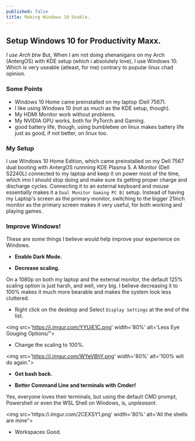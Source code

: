```yaml
---
published: false
title: Making Windows 10 Usable.
---
```

## Setup Windows 10 for Productivity Maxx.

_I use Arch btw_
But, When I am not doing shenanigans on my Arch (AntergOS) with KDE setup (which i absolutely love), I use Windows 10. Which is very useable (atleast, for me) contrary to popular linux chad opinion.

### Some Points

- Windows 10 Home came preinstalled on my laptop (Dell 7567).
- I like using Windows 10 (not as much as the KDE setup, though).
- My HDMI Monitor work without problems.
- My NVIDIA GPU works, both for PyTorch and Gaming.
- good battery life, though, using bumblebee on linux makes battery life just as good, if not better, on linux too.

### My Setup

I use Windows 10 Home Edition, which came preinstalled on my Dell 7567 dual booting with AntergOS runnning KDE Plasma 5. A Monitor (Dell S2240L) connected to my laptop and keep it on power most of the time, which imo I should stop doing and make sure its getting proper charge and discharge cycles. Connecting it to an external keyboard and mouse essentially makes it a `Dual Monitor Gaming PC B|` setup. Instead of having my Laptop's screen as the primary monitor, switching to the bigger 21inch monitor as the primary screen makes it very useful, for both working and playing games.

### Improve Windows!

These are some things I believe would help improve your experience on Windows.

- **Enable Dark Mode.**

- **Decrease scaling.**

On a 1080p on both my laptop and the external monitor, the default 125% scaling option is just harsh, and well, very big. I believe decreasing it to 100% makes it much more bearable and makes the system look less cluttered.

- Right click on the desktop and Select `Display Settings` at the end of the list.

<img src='https://i.imgur.com/YYUjE1C.png' width='80%' alt='Less Eye Gouging Options/">

- Change the scaling to 100%.

<img src='https://i.imgur.com/WYeVBhY.png' width='80%' alt='100% will do again.">


- **Get bash back.**

- **Better Command Line and terminals with Cmder!**

Yes, everyone loves their terminals, but using the default CMD prompt, Powershell or even the WSL Shell on Windows, is, _unpleasant_.

<img src='https:/i.imgur.com/2CEXSY1.png' width='80%' alt='All the shells are mine">

- Workspaces Good.


